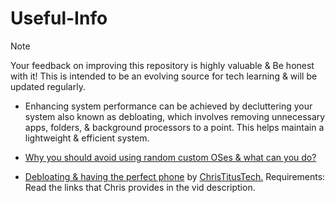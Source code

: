 # Useful-Info

> [!NOTE]
Your feedback on improving this repository is highly valuable & Be honest with it! This is intended to be an evolving source for tech learning & will be updated regularly.

- Enhancing system performance can be achieved by decluttering your system also known as debloating, which involves removing unnecessary apps, folders, & background processors to a point. This helps maintain a lightweight & efficient system.

- [Why you should avoid using random custom OSes & what can you do?](avoid-customos-link.md)

- [Debloating & having the perfect phone](https://youtu.be/MFbXFG2xDJI?si=1Dh7paiS4QnOl4OZ) by [ChrisTitusTech.](https://youtube.com/ChrisTitusTech) Requirements: Read the links that Chris provides in the vid description.


















